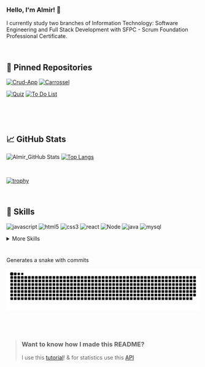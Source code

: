 ### Hello, I'm Almir! 👋
I currently study two branches of Information Technology: Software Engineering and Full Stack Development with SFPC - Scrum Foundation Professional Certificate.


<br>

## 📌 Pinned Repositories


[![Crud-App ](https://github-readme-stats.vercel.app/api/pin/?username=Almir-git-unifc&repo=full-stack_crud_mongodb&theme=cobalt&title_color=ffffff&text_color=c9cacc&icon_color=4AB197&bg_color=#4682B4)](https://github.com/Almir-git-unifc/full-stack_crud_mongodb) [![Carrossel](https://github-readme-stats.vercel.app/api/pin/?username=Almir-git-unifc&repo=Carrocel-Page_simple_react-js&theme=cobalt&title_color=ffffff&text_color=c9cacc&icon_color=4AB197&bg_color=#1A2B34)](https://github.com/Almir-git-unifc/Carrocel-Page_simple_react-js)

[![Quiz](https://github-readme-stats.vercel.app/api/pin/?username=Almir-git-unifc&repo=Quizz_simple_react-js&theme=cobalt&title_color=ffffff&text_color=c9cacc&icon_color=4AB197&bg_color=#4682B4)](https://github.com/Almir-git-unifc/Quizz_simple_react-js)
[![To Do List](https://github-readme-stats.vercel.app/api/pin/?username=Almir-git-unifc&repo=ToDo-List_react&theme=cobalt&title_color=ffffff&text_color=c9cacc&icon_color=4AB197&bg_color=#1A2B34)](https://github.com/Almir-git-unifc/ToDo-List_react)

<br>




<br>
<br>

## &#x1f4c8; GitHub Stats


![Almir_GitHub Stats](https://github-readme-stats.vercel.app/api?username=Almir-git-unifc&show_icons=true&theme=cobalt&title_color=fff&include_all_commits&line_height=27)
[![Top Langs](https://github-readme-stats.vercel.app/api/top-langs/?username=Almir-git-unifc&langs_count=3&theme=cobalt&title_color=fff)](https://github.com/Almir-git-unifc/github-readme-stats)


<br>

[![trophy](https://github-profile-trophy.vercel.app/?username=Almir-git-unifc&theme=juicyfresh&title=Repositories,Experience,Stars,Issues,Commits,Followers,PullRequest,MultipleLang&margin-w=20)](https://github.com/Almir-git-unifc/github-profile-trophy)

<br>

## 💼 Skills

![javascript](https://img.shields.io/badge/JavaScript-323330?style=for-the-badge&logo=javascript&logoColor=F7DF1E)
![html5](https://img.shields.io/badge/HTML-007ACC?style=for-the-badge&logo=html5&logoColor=white)
![css3](https://img.shields.io/badge/CSS-4b50a1?&style=for-the-badge&logo=css3&logoColor=white)
![react](https://img.shields.io/badge/React-20232A?style=for-the-badge&logo=react&logoColor=61DAFB)
![Node](https://img.shields.io/badge/Node-239120?style=for-the-badge&logo=react&logoColor=61DAFB)
![java](https://img.shields.io/badge/Java-FA7343?style=for-the-badge&logo=java&logoColor=white)
![mysql](https://img.shields.io/badge/MySQL-CC6699?style=for-the-badge&logo=mysql&logoColor=white)




<details>
<summary>More Skills</summary>
<br>

![visualStudio](https://img.shields.io/badge/Visual_Studio_Code-0078D4?style=for-the-badge&logo=visual%20studio%20code&logoColor=white)
![bootstrap](https://img.shields.io/badge/Bootstrap-563D7C?style=for-the-badge&logo=bootstrap&logoColor=white)
![netbeans](https://img.shields.io/badge/apache%20netbeans-1B6AC6?style=for-the-badge&logo=apache%20netbeans%20IDE&logoColor=white)
![eclipse](https://img.shields.io/badge/Eclipse-2C2255?style=for-the-badge&logo=eclipse&logoColor=white)
![ionic](https://img.shields.io/badge/Ionic-3880FF?style=for-the-badge&logo=ionic&logoColor=white)
![mariadb](https://img.shields.io/badge/MariaDB-003545?style=for-the-badge&logo=mariadb&logoColor=white)





<br>

![GitHub](https://img.shields.io/badge/Tools-GitHub-informational?style=flat&logo=GitHub&logoColor=white&color=4AB197)
![Trello](https://img.shields.io/badge/Tools-Trello-informational?style=flat&logo=Trello&logoColor=87CEFA&color=4AB197)
![Postman](https://img.shields.io/badge/Tools-Postman-informational?style=flat&logo=Postman&logoColor=white&color=4AB197)
![Thunder-Cli](https://img.shields.io/badge/Tools-thunder_cli-informational?style=flat&logo=chakra-ui&logoColor=white&color=4AB197)
![sublime](https://img.shields.io/badge/Tools-sublime_text-informational?style=flat&logo=sublimetext&logoColor=c0a47c&color=4AB197)
![Jenkins](https://img.shields.io/badge/Tools-Jenkins-informational?style=flat&logo=jenkins&logoColor=white&color=4AB197)
![SonarQube](https://img.shields.io/badge/Tools-SonarQube-informational?style=flat&logo=SonarQube&logoColor=white&color=4AB197)
![node-current](https://img.shields.io/badge/Node->=18.16.0-informational?style=flat&logo=nodedotjs&logoColor=white&color=4AB197)
[![CertiProf - Scrum](https://img.shields.io/static/v1?label=CertiProf&message=Scrum&color=4AB197)](https://certiprof.com/pages/scrum-foundations-professional-certificate-sfpc-ptbr)
[![CertiProf - BI](https://img.shields.io/static/v1?label=CertiProf&message=BI-Fundation&color=4AB197)](https://certiprof.com/pages/scrum-foundations-professional-certificate-sfpc-ptbr)
[![CertiProf - 27001](https://img.shields.io/static/v1?label=CertiProf&message=ISO-27001&color=4AB197)](https://certiprof.com/products/certified-iso-iec-20000-foundation-i20000f)


</details>




# 


Generates a snake with commits

<picture>
  <source
    media="(prefers-color-scheme: dark)"
    srcset="https://raw.githubusercontent.com/platane/snk/output/github-contribution-grid-snake-dark.svg"
  />
  <source
    media="(prefers-color-scheme: light)"
    srcset="https://raw.githubusercontent.com/platane/snk/output/github-contribution-grid-snake.svg"
  />
  <img
    alt="github contribution grid snake animation"
    src="https://raw.githubusercontent.com/platane/snk/output/github-contribution-grid-snake.svg"
  />
</picture>



<br>
<br>



<br>
<br>

> ### Want to know how I made this README?
>
> I use this [tutorial](https://blog.rocketseat.com.br/como-fazer-um-bom-readme/)! & for statistics use this [API](https://github.com/anuraghazra/github-readme-stats)


